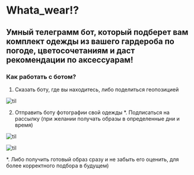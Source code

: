 # Whata_wear!?

## Умный телеграмм бот, который подберет вам комплект одежды из вашего гардероба по погоде, цветосочетаниям и даст рекомендации по аксессуарам!

### Как работать с ботом?
1. Сказать боту, где вы находитесь, либо поделиться геопозицией

![til](IMG_3452(1).gif)

2. Отправить боту фотографии свой одежды
*. Подписаться на рассылку (при желании получать образы в определенные дни и время)

![til](IMG_3453(1).gif)

![til](IMG_3454(1).gif)

*. Либо получить готовый образ сразу и не забыть его оценить, для более корректного подбора в будущем)

